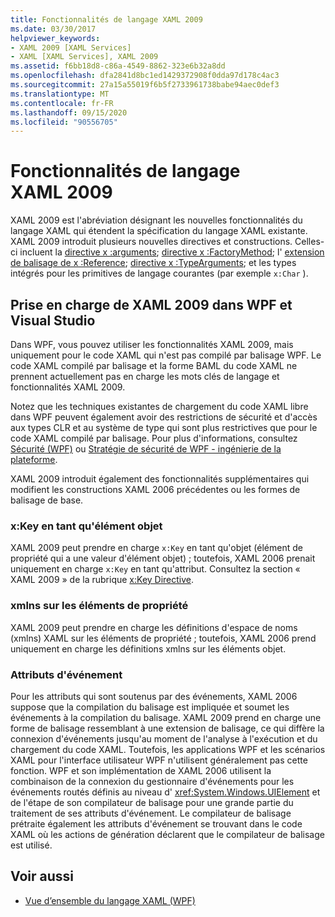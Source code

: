 ```yaml
---
title: Fonctionnalités de langage XAML 2009
ms.date: 03/30/2017
helpviewer_keywords:
- XAML 2009 [XAML Services]
- XAML [XAML Services], XAML 2009
ms.assetid: f6bb18d8-c86a-4549-8862-323e6b32a8dd
ms.openlocfilehash: dfa2841d8bc1ed1429372908f0dda97d178c4ac3
ms.sourcegitcommit: 27a15a55019f6b5f2733961738babe94aec0def3
ms.translationtype: MT
ms.contentlocale: fr-FR
ms.lasthandoff: 09/15/2020
ms.locfileid: "90556705"
---
```

# <a name="xaml-2009-language-features"></a>Fonctionnalités de langage XAML 2009
XAML 2009 est l'abréviation désignant les nouvelles fonctionnalités du langage XAML qui étendent la spécification du langage XAML existante. XAML 2009 introduit plusieurs nouvelles directives et constructions. Celles-ci incluent la [directive x :arguments](xarguments-directive.md); [directive x :FactoryMethod](xfactorymethod-directive.md); l' [extension de balisage de x :Reference](xreference-markup-extension.md); [directive x :TypeArguments](xtypearguments-directive.md); et les types intégrés pour les primitives de langage courantes (par exemple `x:Char` ).

## <a name="xaml-2009-support-in-wpf-and-visual-studio"></a>Prise en charge de XAML 2009 dans WPF et Visual Studio

Dans WPF, vous pouvez utiliser les fonctionnalités XAML 2009, mais uniquement pour le code XAML qui n'est pas compilé par balisage WPF. Le code XAML compilé par balisage et la forme BAML du code XAML ne prennent actuellement pas en charge les mots clés de langage et fonctionnalités XAML 2009.

Notez que les techniques existantes de chargement du code XAML libre dans WPF peuvent également avoir des restrictions de sécurité et d'accès aux types CLR et au système de type qui sont plus restrictives que pour le code XAML compilé par balisage. Pour plus d'informations, consultez [Sécurité (WPF)](/dotnet/desktop/wpf/security-wpf) ou [Stratégie de sécurité de WPF - ingénierie de la plateforme](/dotnet/desktop/wpf/wpf-security-strategy-platform-security).

XAML 2009 introduit également des fonctionnalités supplémentaires qui modifient les constructions XAML 2006 précédentes ou les formes de balisage de base.

### <a name="xkey-as-an-object-element"></a>x:Key en tant qu'élément objet

XAML 2009 peut prendre en charge `x:Key` en tant qu'objet (élément de propriété qui a une valeur d'élément objet) ; toutefois, XAML 2006 prenait uniquement en charge `x:Key` en tant qu'attribut. Consultez la section « XAML 2009 » de la rubrique [x:Key Directive](xkey-directive.md).

### <a name="xmlns-on-property-elements"></a>xmlns sur les éléments de propriété

XAML 2009 peut prendre en charge les définitions d'espace de noms (xmlns) XAML sur les éléments de propriété ; toutefois, XAML 2006 prend uniquement en charge les définitions xmlns sur les éléments objet.

### <a name="event-attributes"></a>Attributs d'événement

Pour les attributs qui sont soutenus par des événements, XAML 2006 suppose que la compilation du balisage est impliquée et soumet les événements à la compilation du balisage. XAML 2009 prend en charge une forme de balisage ressemblant à une extension de balisage, ce qui diffère la connexion d'événements jusqu'au moment de l'analyse à l'exécution et du chargement du code XAML. Toutefois, les applications WPF et les scénarios XAML pour l'interface utilisateur WPF n'utilisent généralement pas cette fonction. WPF et son implémentation de XAML 2006 utilisent la combinaison de la connexion du gestionnaire d'événements pour les événements routés définis au niveau d' <xref:System.Windows.UIElement> et de l'étape de son compilateur de balisage pour une grande partie du traitement de ses attributs d'événement. Le compilateur de balisage prétraite également les attributs d'événement se trouvant dans le code XAML où les actions de génération déclarent que le compilateur de balisage est utilisé.

## <a name="see-also"></a>Voir aussi

- [Vue d’ensemble du langage XAML (WPF)](../fundamentals/xaml.md)
